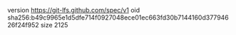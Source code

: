 version https://git-lfs.github.com/spec/v1
oid sha256:b49c9965e1d5dfe714f0927048ece01ec663fd30b7144160d37794626f24f952
size 2125
